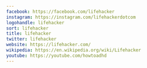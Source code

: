 ```yaml
---
facebook: https://facebook.com/lifehacker
instagram: https://instagram.com/lifehackerdotcom
logohandle: lifehacker
sort: lifehacker
title: lifehacker
twitter: lifehacker
website: https://lifehacker.com/
wikipedia: https://en.wikipedia.org/wiki/Lifehacker
youtube: https://youtube.com/howtoadhd
---
```


